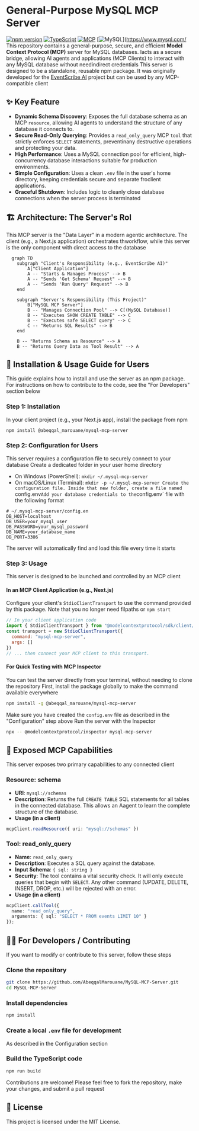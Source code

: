 # General-Purpose MySQL MCP Server

[![npm version](https://img.shields.io/npm/v/@abeqqal_marouane/mysql-mcp-server.svg?style=for-the-badge)](https://www.npmjs.copackage/@abeqqal_marouane/mysql-mcp-server)
[![TypeScript](https://img.shields.io/badge/TypeScript-black?style=for-the-badge&logo=typescript&logoColor=white)](https://wwtypescriptlang.org/)
[![MCP](https://img.shields.io/badge/MCP-Model%20Context%20Protocol-blue?style=for-the-badge)](https://modelcontextprotocol.io/)
[![MySQL](https://img.shields.io/badge/MySQL-4479A1?style=for-the-badge&logo=mysql&logoColor=white)](https://www.mysql.com/
This repository contains a general-purpose, secure, and efficient **Model Context Protocol (MCP)** server for MySQL databases. Iacts as a secure bridge, allowing AI agents and applications (MCP Clients) to interact with any MySQL database without needindirect credentials
This server is designed to be a standalone, reusable npm package. It was originally developed for the [EventScribe AI](https:github.com/AbeqqalMarouane/PromptEnhancing_UsingMCP) project but can be used by any MCP-compatible client
## ✨ Key Feature
- **Dynamic Schema Discovery**: Exposes the full database schema as an MCP `resource`, allowing AI agents to understand the structure of any database it connects to.
- **Secure Read-Only Querying**: Provides a `read_only_query` MCP `tool` that strictly enforces `SELECT` statements, preventinany destructive operations and protecting your data.
- **High Performance**: Uses a MySQL connection pool for efficient, high-concurrency database interactions suitable for production environments.
- **Simple Configuration**: Uses a clean `.env` file in the user's home directory, keeping credentials secure and separate froclient applications.
- **Graceful Shutdown**: Includes logic to cleanly close database connections when the server process is terminated
## 🏗️ Architecture: The Server's Rol
This MCP server is the "Data Layer" in a modern agentic architecture. The client (e.g., a Next.js application) orchestrates thworkflow, while this server is the only component with direct access to the database
```mermaid
  graph TD
    subgraph "Client's Responsibility (e.g., EventScribe AI)"
        A["Client Application"]
        A -- "Starts & Manages Process" --> B
        A -- "Sends 'Get Schema' Request" --> B
        A -- "Sends 'Run Query' Request" --> B
    end

    subgraph "Server's Responsibility (This Project)"
        B["MySQL MCP Server"]
        B -- "Manages Connection Pool" --> C[(MySQL Database)]
        B -- "Executes SHOW CREATE TABLE" --> C
        B -- "Executes safe SELECT query" --> C
        C -- "Returns SQL Results" --> B
    end

    B -- "Returns Schema as Resource" --> A
    B -- "Returns Query Data as Tool Result" --> A
```
## 🚀 Installation & Usage Guide for Users
This guide explains how to install and use the server as an npm package. For instructions on how to contribute to the code, see the "For Developers" section below
### Step 1: Installation
In your client project (e.g., your Next.js app), install the package from npm
```bash
npm install @abeqqal_marouane/mysql-mcp-server
```
### Step 2: Configuration for Users
This server requires a configuration file to securely connect to your database
Create a dedicated folder in your user home directory
- On Windows (PowerShell): `mkdir ~/.mysql-mcp-server`
- On macOS/Linux (Terminal): `mkdir -p ~/.mysql-mcp-server
Create the configuration file. Inside that new folder, create a file named `config.env`
Add your database credentials to the `config.env` file with the following format
```env
# ~/.mysql-mcp-server/config.en
DB_HOST=localhost
DB_USER=your_mysql_user
DB_PASSWORD=your_mysql_password
DB_NAME=your_database_name
DB_PORT=3306
```
The server will automatically find and load this file every time it starts
### Step 3: Usage
This server is designed to be launched and controlled by an MCP client
#### In an MCP Client Application (e.g., Next.js)
Configure your client's `StdioClientTransport` to use the command provided by this package. Note that you no longer need filpaths or `npm start`
```javascript
// In your client application code
import { StdioClientTransport } from "@modelcontextprotocol/sdk/client/stdio.js"
const transport = new StdioClientTransport({
  command: "mysql-mcp-server",
  args: []
})
// ... then connect your MCP client to this transport.
```
#### For Quick Testing with MCP Inspector
You can test the server directly from your terminal, without needing to clone the repository
First, install the package globally to make the command available everywhere
```bash
npm install -g @abeqqal_marouane/mysql-mcp-server
```
Make sure you have created the `config.env` file as described in the "Configuration" step above
Run the server with the Inspector
```bash
npx -- @modelcontextprotocol/inspector mysql-mcp-server
```
## 📖 Exposed MCP Capabilities
This server exposes two primary capabilities to any connected client
### Resource: schema
- **URI**: `mysql://schemas`
- **Description**: Returns the full `CREATE TABLE` SQL statements for all tables in the connected database. This allows an Aagent to learn the complete structure of the database.
- **Usage (in a client)**
```typescript
mcpClient.readResource({ uri: "mysql://schemas" })
```
### Tool: read_only_query
- **Name**: `read_only_query`
- **Description**: Executes a SQL query against the database.
- **Input Schema**: `{ sql: string }`
- **Security**: The tool contains a vital security check. It will only execute queries that begin with `SELECT`. Any other command (UPDATE, DELETE, INSERT, DROP, etc.) will be rejected with an error.
- **Usage (in a client)**
```typescript
mcpClient.callTool({
  name: "read_only_query",
  arguments: { sql: "SELECT * FROM events LIMIT 10" }
});
```
## 👨‍💻 For Developers / Contributing
If you want to modify or contribute to this server, follow these steps
### Clone the repository
```bash
git clone https://github.com/AbeqqalMarouane/MySQL-MCP-Server.git
cd MySQL-MCP-Server
```
### Install dependencies
```bash
npm install
```
### Create a local `.env` file for development
As described in the Configuration section
### Build the TypeScript code
```bash
npm run build
```
Contributions are welcome! Please feel free to fork the repository, make your changes, and submit a pull request
## 📄 License
This project is licensed under the MIT License.